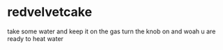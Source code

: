 # redvelvetcake
take some water and keep it on the gas turn the knob on and woah u are ready to heat water